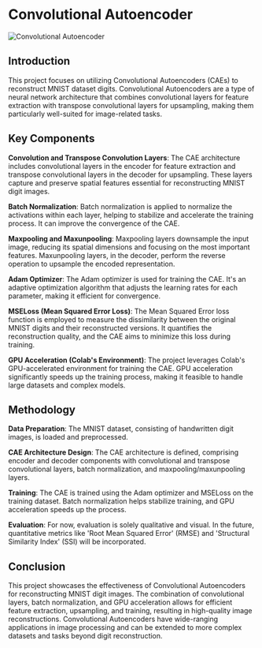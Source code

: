 # Convolutional Autoencoder

![Convolutional Autoencoder](https://upload.wikimedia.org/wikipedia/commons/thumb/2/23/Autoencoder-BodySketch.svg/640px-Autoencoder-BodySketch.svg.png)

## Introduction

This project focuses on utilizing Convolutional Autoencoders (CAEs) to reconstruct MNIST dataset digits. Convolutional Autoencoders are a type of neural network architecture that combines convolutional layers for feature extraction with transpose convolutional layers for upsampling, making them particularly well-suited for image-related tasks.

## Key Components

**Convolution and Transpose Convolution Layers**: The CAE architecture includes convolutional layers in the encoder for feature extraction and transpose convolutional layers in the decoder for upsampling. These layers capture and preserve spatial features essential for reconstructing MNIST digit images.

**Batch Normalization**: Batch normalization is applied to normalize the activations within each layer, helping to stabilize and accelerate the training process. It can improve the convergence of the CAE.

**Maxpooling and Maxunpooling**: Maxpooling layers downsample the input image, reducing its spatial dimensions and focusing on the most important features. Maxunpooling layers, in the decoder, perform the reverse operation to upsample the encoded representation.

**Adam Optimizer**: The Adam optimizer is used for training the CAE. It's an adaptive optimization algorithm that adjusts the learning rates for each parameter, making it efficient for convergence.

**MSELoss (Mean Squared Error Loss)**: The Mean Squared Error loss function is employed to measure the dissimilarity between the original MNIST digits and their reconstructed versions. It quantifies the reconstruction quality, and the CAE aims to minimize this loss during training.

**GPU Acceleration (Colab's Environment)**: The project leverages Colab's GPU-accelerated environment for training the CAE. GPU acceleration significantly speeds up the training process, making it feasible to handle large datasets and complex models.

## Methodology

**Data Preparation**: The MNIST dataset, consisting of handwritten digit images, is loaded and preprocessed.

**CAE Architecture Design**: The CAE architecture is defined, comprising encoder and decoder components with convolutional and transpose convolutional layers, batch normalization, and maxpooling/maxunpooling layers.

**Training**: The CAE is trained using the Adam optimizer and MSELoss on the training dataset. Batch normalization helps stabilize training, and GPU acceleration speeds up the process.

**Evaluation**: For now, evaluation is solely qualitative and visual. In the future, quantitative metrics like 'Root Mean Squared Error' (RMSE) and 'Structural Similarity Index' (SSI) will be incorporated.

## Conclusion
This project showcases the effectiveness of Convolutional Autoencoders for reconstructing MNIST digit images. The combination of convolutional layers, batch normalization, and GPU acceleration allows for efficient feature extraction, upsampling, and training, resulting in high-quality image reconstructions. Convolutional Autoencoders have wide-ranging applications in image processing and can be extended to more complex datasets and tasks beyond digit reconstruction.